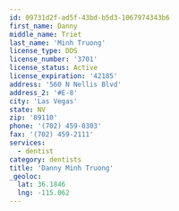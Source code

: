 ```yaml
---
id: 09731d2f-ad5f-43bd-b5d3-1067974343b6
first_name: Danny
middle_name: Triet
last_name: 'Minh Truong'
license_type: DDS
license_number: '3701'
license_status: Active
license_expiration: '42185'
address: '560 N Nellis Blvd'
address_2: '#E-8'
city: 'Las Vegas'
state: NV
zip: '89110'
phone: '(702) 459-0303'
fax: '(702) 459-2111'
services:
  - dentist
category: dentists
title: 'Danny Minh Truong'
_geoloc:
  lat: 36.1846
  lng: -115.062
---
```

